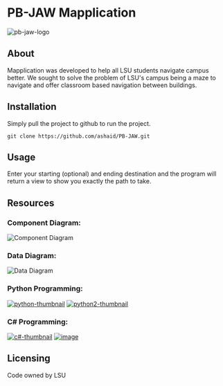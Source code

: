 # PB-JAW Mapplication 
![pb-jaw-logo](https://user-images.githubusercontent.com/65536687/112228266-0adb5600-8bff-11eb-8b80-9d01e106414b.jpeg)

## About
Mapplication was developed to help all LSU students navigate campus better. We sought to solve the problem of LSU's campus being a maze to navigate and offer classroom based navigation between buildings.


## Installation

Simply pull the project to github to run the project.
```shell
git clone https://github.com/ashaid/PB-JAW.git
```

## Usage
Enter your starting (optional) and ending destination and the program will return a view to show you exactly the path to take.


## Resources

### Component Diagram:
![Component Diagram](https://user-images.githubusercontent.com/65536687/107862702-0b204e80-6e14-11eb-99cd-13065d9a46b5.png)
### Data Diagram:
![Data Diagram](https://user-images.githubusercontent.com/65536687/107862902-c2699500-6e15-11eb-8115-d41f18df15e0.png)
### Python Programming:
[![python-thumbnail](https://user-images.githubusercontent.com/65536687/108138305-52604680-7083-11eb-87e0-a01c52ac8bc9.png)](https://www.youtube.com/watch?v=dO3YAqn9B8Q)
[![python2-thumbnail](https://user-images.githubusercontent.com/65536687/112258369-61af5280-8c34-11eb-801a-fc491f06e4e4.png)](https://www.youtube.com/watch?v=EEBNE9vXUI8)
### C# Programming:
[![c#-thumbnail](https://user-images.githubusercontent.com/65536687/108457941-28e91b80-7239-11eb-94bc-d99244a7a439.png)](https://www.youtube.com/watch?v=0dxVNwHT8Rg)
[![image](https://user-images.githubusercontent.com/65536687/112258465-8efc0080-8c34-11eb-9400-758cf8ee0c2a.png)](https://www.youtube.com/watch?v=tWB24pCTAm8)


## Licensing
Code owned by LSU



